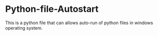 # Python-file-Autostart
This is a python file that can allows auto-run of python files in windows operating system.
